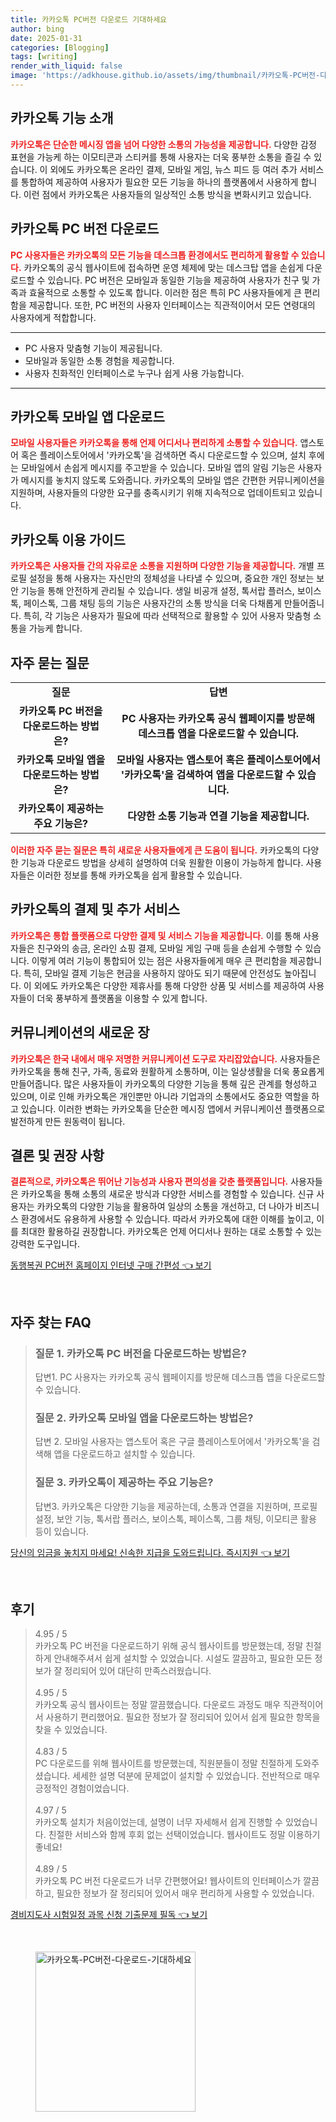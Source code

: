 ```yaml
---
title: 카카오톡 PC버전 다운로드 기대하세요
author: bing
date: 2025-01-31
categories: [Blogging]
tags: [writing]
render_with_liquid: false
image: 'https://adkhouse.github.io/assets/img/thumbnail/카카오톡-PC버전-다운로드-기대하세요.webp'
---
```



<h2 id='카카오톡 기능 소개'>카카오톡 기능 소개</h2>

<p><b><span style="color: #ee2323;">카카오톡은 단순한 메시징 앱을 넘어 다양한 소통의 가능성을 제공합니다.</span></b> 다양한 감정 표현을 가능케 하는 이모티콘과 스티커를 통해 사용자는 더욱 풍부한 소통을 즐길 수 있습니다. 이 외에도 카카오톡은 온라인 결제, 모바일 게임, 뉴스 피드 등 여러 추가 서비스를 통합하여 제공하여 사용자가 필요한 모든 기능을 하나의 플랫폼에서 사용하게 합니다. 이런 점에서 카카오톡은 사용자들의 일상적인 소통 방식을 변화시키고 있습니다.</p>

<h2 id='카카오톡 PC 버전 다운로드'>카카오톡 PC 버전 다운로드</h2>

<p><b><span style="color: #ee2323;">PC 사용자들은 카카오톡의 모든 기능을 데스크톱 환경에서도 편리하게 활용할 수 있습니다.</span></b> 카카오톡의 공식 웹사이트에 접속하면 운영 체제에 맞는 데스크탑 앱을 손쉽게 다운로드할 수 있습니다. PC 버전은 모바일과 동일한 기능을 제공하여 사용자가 친구 및 가족과 효율적으로 소통할 수 있도록 합니다. 이러한 점은 특히 PC 사용자들에게 큰 편리함을 제공합니다. 또한, PC 버전의 사용자 인터페이스는 직관적이어서 모든 연령대의 사용자에게 적합합니다.</p>

<hr />

<ul>
    <li>PC 사용자 맞춤형 기능이 제공됩니다.</li>
    <li>모바일과 동일한 소통 경험을 제공합니다.</li>
    <li>사용자 친화적인 인터페이스로 누구나 쉽게 사용 가능합니다.</li>
</ul>

<hr />

<h2 id='카카오톡 모바일 앱 다운로드'>카카오톡 모바일 앱 다운로드</h2>

<p><b><span style="color: #ee2323;">모바일 사용자들은 카카오톡을 통해 언제 어디서나 편리하게 소통할 수 있습니다.</span></b> 앱스토어 혹은 플레이스토어에서 '카카오톡'을 검색하면 즉시 다운로드할 수 있으며, 설치 후에는 모바일에서 손쉽게 메시지를 주고받을 수 있습니다. 모바일 앱의 알림 기능은 사용자가 메시지를 놓치지 않도록 도와줍니다. 카카오톡의 모바일 앱은 간편한 커뮤니케이션을 지원하며, 사용자들의 다양한 요구를 충족시키기 위해 지속적으로 업데이트되고 있습니다.</p>

<h2 id='카카오톡 이용 가이드'>카카오톡 이용 가이드</h2>

<p><b><span style="color: #ee2323;">카카오톡은 사용자들 간의 자유로운 소통을 지원하며 다양한 기능을 제공합니다.</span></b> 개별 프로필 설정을 통해 사용자는 자신만의 정체성을 나타낼 수 있으며, 중요한 개인 정보는 보안 기능을 통해 안전하게 관리될 수 있습니다. 생일 비공개 설정, 톡서랍 플러스, 보이스톡, 페이스톡, 그룹 채팅 등의 기능은 사용자간의 소통 방식을 더욱 다채롭게 만들어줍니다. 특히, 각 기능은 사용자가 필요에 따라 선택적으로 활용할 수 있어 사용자 맞춤형 소통을 가능케 합니다.</p>

<h2 id='자주 묻는 질문'>자주 묻는 질문</h2>

<table>
    <tr>
        <td style="text-align: center; height: 17px;"><b>질문</b></td>
        <td style="text-align: center; height: 17px;"><b>답변</b></td>
    </tr>
    <tr>
        <td style="text-align: center; height: 17px;"><b>카카오톡 PC 버전을 다운로드하는 방법은?</b></td>
        <td style="text-align: center; height: 17px;"><b>PC 사용자는 카카오톡 공식 웹페이지를 방문해 데스크톱 앱을 다운로드할 수 있습니다.</b></td>
    </tr>
    <tr>
        <td style="text-align: center; height: 17px;"><b>카카오톡 모바일 앱을 다운로드하는 방법은?</b></td>
        <td style="text-align: center; height: 17px;"><b>모바일 사용자는 앱스토어 혹은 플레이스토어에서 '카카오톡'을 검색하여 앱을 다운로드할 수 있습니다.</b></td>
    </tr>
    <tr>
        <td style="text-align: center; height: 17px;"><b>카카오톡이 제공하는 주요 기능은?</b></td>
        <td style="text-align: center; height: 17px;"><b>다양한 소통 기능과 연결 기능을 제공합니다.</b></td>
    </tr>
</table>

<p><b><span style="color: #ee2323;">이러한 자주 묻는 질문은 특히 새로운 사용자들에게 큰 도움이 됩니다.</span></b> 카카오톡의 다양한 기능과 다운로드 방법을 상세히 설명하여 더욱 원활한 이용이 가능하게 합니다. 사용자들은 이러한 정보를 통해 카카오톡을 쉽게 활용할 수 있습니다.</p>

<h2 id='카카오톡의 결제 및 추가 서비스'>카카오톡의 결제 및 추가 서비스</h2>

<p><b><span style="color: #ee2323;">카카오톡은 통합 플랫폼으로 다양한 결제 및 서비스 기능을 제공합니다.</span></b> 이를 통해 사용자들은 친구와의 송금, 온라인 쇼핑 결제, 모바일 게임 구매 등을 손쉽게 수행할 수 있습니다. 이렇게 여러 기능이 통합되어 있는 점은 사용자들에게 매우 큰 편리함을 제공합니다. 특히, 모바일 결제 기능은 현금을 사용하지 않아도 되기 때문에 안전성도 높아집니다. 이 외에도 카카오톡은 다양한 제휴사를 통해 다양한 상품 및 서비스를 제공하여 사용자들이 더욱 풍부하게 플랫폼을 이용할 수 있게 합니다.</p>

<h2 id='커뮤니케이션의 새로운 장'>커뮤니케이션의 새로운 장</h2>

<p><b><span style="color: #ee2323;">카카오톡은 한국 내에서 매우 저명한 커뮤니케이션 도구로 자리잡았습니다.</span></b> 사용자들은 카카오톡을 통해 친구, 가족, 동료와 원활하게 소통하며, 이는 일상생활을 더욱 풍요롭게 만들어줍니다. 많은 사용자들이 카카오톡의 다양한 기능을 통해 깊은 관계를 형성하고 있으며, 이로 인해 카카오톡은 개인뿐만 아니라 기업과의 소통에서도 중요한 역할을 하고 있습니다. 이러한 변화는 카카오톡을 단순한 메시징 앱에서 커뮤니케이션 플랫폼으로 발전하게 만든 원동력이 됩니다.</p>

<h2 id='결론 및 권장 사항'>결론 및 권장 사항</h2>

<p><b><span style="color: #ee2323;">결론적으로, 카카오톡은 뛰어난 기능성과 사용자 편의성을 갖춘 플랫폼입니다.</span></b> 사용자들은 카카오톡을 통해 소통의 새로운 방식과 다양한 서비스를 경험할 수 있습니다. 신규 사용자는 카카오톡의 다양한 기능을 활용하여 일상의 소통을 개선하고, 더 나아가 비즈니스 환경에서도 유용하게 사용할 수 있습니다. 따라서 카카오톡에 대한 이해를 높이고, 이를 최대한 활용하길 권장합니다. 카카오톡은 언제 어디서나 원하는 대로 소통할 수 있는 강력한 도구입니다.</p>


<p><a class="click-button" title="동행복권 PC버전 홈페이지 인터넷 구매 간편성" href="https://adkhouse.github.io/posts/%EB%8F%99%ED%96%89%EB%B3%B5%EA%B6%8C-PC%EB%B2%84%EC%A0%84-%ED%99%88%ED%8E%98%EC%9D%B4%EC%A7%80-%EC%9D%B8%ED%84%B0%EB%84%B7-%EA%B5%AC%EB%A7%A4-%EA%B0%84%ED%8E%B8%EC%84%B1/" rel="dofollow">동행복권 PC버전 홈페이지 인터넷 구매 간편성 👈 보기</a></p><br>
<h2 id='자주_찾는_FAQ'>자주 찾는 FAQ</h2>
<div itemscope="" itemtype="https://schema.org/FAQPage"> 
<blockquote> 
<div itemscope="" itemprop="mainEntity" itemtype="https://schema.org/Question"> 
<h3 itemprop="name">질문 1. 카카오톡 PC 버전을 다운로드하는 방법은?</h3> 
<div itemscope="" itemprop="acceptedAnswer" itemtype="https://schema.org/Answer"> 
<span itemprop="text"> 
<p>답변1. PC 사용자는 카카오톡 공식 웹페이지를 방문해 데스크톱 앱을 다운로드할 수 있습니다.</p> 
</span> 
</div> 
</div> 
<div itemscope="" itemprop="mainEntity" itemtype="https://schema.org/Question"> 
<h3 itemprop="name">질문 2. 카카오톡 모바일 앱을 다운로드하는 방법은?</h3> 
<div itemscope="" itemprop="acceptedAnswer" itemtype="https://schema.org/Answer"> 
<span itemprop="text"> 
<p>답변 2. 모바일 사용자는 앱스토어 혹은 구글 플레이스토어에서 '카카오톡'을 검색해 앱을 다운로드하고 설치할 수 있습니다.</p> 
</span> 
</div> 
</div> 
<div itemscope="" itemprop="mainEntity" itemtype="https://schema.org/Question"> 
<h3 itemprop="name">질문 3. 카카오톡이 제공하는 주요 기능은?</h3> 
<div itemscope="" itemprop="acceptedAnswer" itemtype="https://schema.org/Answer"> 
<span itemprop="text"> 
<p>답변3. 카카오톡은 다양한 기능을 제공하는데, 소통과 연결을 지원하며, 프로필 설정, 보안 기능, 톡서랍 플러스, 보이스톡, 페이스톡, 그룹 채팅, 이모티콘 활용 등이 있습니다.</p> 
</span> 
</div> 
</div> 
</blockquote> 
</div>
<p><a class="click-button" title="당신의 임금을 놓치지 마세요! 신속한 지급을 도와드립니다. 즉시지원" href="https://adkhouse.github.io/posts/%EB%8B%B9%EC%8B%A0%EC%9D%98-%EC%9E%84%EA%B8%88%EC%9D%84-%EB%86%93%EC%B9%98%EC%A7%80-%EB%A7%88%EC%84%B8%EC%9A%94!-%EC%8B%A0%EC%86%8D%ED%95%9C-%EC%A7%80%EA%B8%89%EC%9D%84-%EB%8F%84%EC%99%80%EB%93%9C%EB%A6%BD%EB%8B%88%EB%8B%A4.-%EC%A6%89%EC%8B%9C%EC%A7%80%EC%9B%90/" rel="dofollow">당신의 임금을 놓치지 마세요! 신속한 지급을 도와드립니다. 즉시지원 👈 보기</a></p><br>
<h2 id='후기'>후기</h2>
<div itemscope itemtype="https://schema.org/Product">
  <blockquote>
  <div itemprop="review" itemscope itemtype="https://schema.org/Review">
      <div itemprop="reviewRating" itemscope itemtype="https://schema.org/Rating"> <span itemprop="ratingValue">4.95</span> / <span itemprop="bestRating">5</span> </div>
      <span itemprop="reviewBody">카카오톡 PC 버전을 다운로드하기 위해 공식 웹사이트를 방문했는데, 정말 친절하게 안내해주셔서 쉽게 설치할 수 있었습니다. 시설도 깔끔하고, 필요한 모든 정보가 잘 정리되어 있어 대단히 만족스러웠습니다.</span>
  </div>
  <br>
  <div itemprop="review" itemscope itemtype="https://schema.org/Review">
      <div itemprop="reviewRating" itemscope itemtype="https://schema.org/Rating"> <span itemprop="ratingValue">4.95</span> / <span itemprop="bestRating">5</span> </div>
      <span itemprop="reviewBody">카카오톡 공식 웹사이트는 정말 깔끔했습니다. 다운로드 과정도 매우 직관적이어서 사용하기 편리했어요. 필요한 정보가 잘 정리되어 있어서 쉽게 필요한 항목을 찾을 수 있었습니다.</span>
  </div>
  <br>
  <div itemprop="review" itemscope itemtype="https://schema.org/Review">
      <div itemprop="reviewRating" itemscope itemtype="https://schema.org/Rating"> <span itemprop="ratingValue">4.83</span> / <span itemprop="bestRating">5</span> </div>
      <span itemprop="reviewBody">PC 다운로드를 위해 웹사이트를 방문했는데, 직원분들이 정말 친절하게 도와주셨습니다. 세세한 설명 덕분에 문제없이 설치할 수 있었습니다. 전반적으로 매우 긍정적인 경험이었습니다.</span>
  </div>
  <br>
  <div itemprop="review" itemscope itemtype="https://schema.org/Review">
      <div itemprop="reviewRating" itemscope itemtype="https://schema.org/Rating"> <span itemprop="ratingValue">4.97</span> / <span itemprop="bestRating">5</span> </div>
      <span itemprop="reviewBody">카카오톡 설치가 처음이었는데, 설명이 너무 자세해서 쉽게 진행할 수 있었습니다. 친절한 서비스와 함께 후회 없는 선택이었습니다. 웹사이트도 정말 이용하기 좋네요!</span>
  </div>
  <br>
  <div itemprop="review" itemscope itemtype="https://schema.org/Review">
      <div itemprop="reviewRating" itemscope itemtype="https://schema.org/Rating"> <span itemprop="ratingValue">4.89</span> / <span itemprop="bestRating">5</span> </div>
      <span itemprop="reviewBody">카카오톡 PC 버전 다운로드가 너무 간편했어요! 웹사이트의 인터페이스가 깔끔하고, 필요한 정보가 잘 정리되어 있어서 매우 편리하게 사용할 수 있었습니다.</span>
  </div>
  </blockquote>
</div>
<p><a class="click-button" title="경비지도사 시험일정 과목 신청 기출문제 필독" href="https://adkhouse.github.io/posts/%EA%B2%BD%EB%B9%84%EC%A7%80%EB%8F%84%EC%82%AC-%EC%8B%9C%ED%97%98%EC%9D%BC%EC%A0%95-%EA%B3%BC%EB%AA%A9-%EC%8B%A0%EC%B2%AD-%EA%B8%B0%EC%B6%9C%EB%AC%B8%EC%A0%9C-%ED%95%84%EB%8F%85/" rel="dofollow">경비지도사 시험일정 과목 신청 기출문제 필독 👈 보기</a></p><br>
<figure class="image"><img src="https://adkhouse.github.io/assets/img/thumbnail/카카오톡-PC버전-다운로드-기대하세요.webp" alt="카카오톡-PC버전-다운로드-기대하세요" width="256" height="256"></figure>